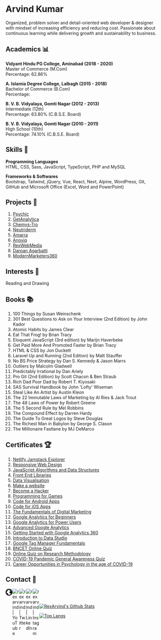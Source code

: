 # Arvind Kumar

Organized, problem solver and detail-oriented web developer & designer with mindset of increasing efficiency and reducing cost. Passionate about continuous learning while delivering growth and sustainability to business.


## Academics :bar_chart:

**Vidyant Hindu PG College, Aminabad (2018 - 2020)** \
Master of Commerce (M.Com) \
Percentage: 62.86%

**A. Islamia Degree College, Lalbagh (2015 - 2018)** \
Bachelor of Commerce (B.Com) \
Percentage:

**B. V. B. Vidyalaya, Gomti Nagar (2012 - 2013)** \
Intermediate (12th) \
Percentage: 63.80% (C.B.S.E. Board)

**B. V. B. Vidyalaya, Gomti Nagar (2010 - 2011)** \
High School (10th) \
Percentage: 74.10% (C.B.S.E. Board)

<!---
**Certificates** \
Google, Analytics Academy, HubSpot Academy, etc. \
All 20+ certificates in pdf are on GitHub profile (@rexarvind)
-->

## Skills :gem:

**Programming Languages** \
HTML, CSS, Sass, JavaScript, TypeScript, PHP and MySQL

**Frameworks & Softwares** \
Bootstrap, Tailwind, jQuery, Vue, React, Next, Alpine, WordPress, Git, GitHub and Microsoft Office (Excel, Word and PowerPoint)


## Projects :file_folder:

1. [Psychic](https://www.psychic.co.uk/)
2. [GetAnalytica](https://getanalytica.com/)
3. [Chemys-Tro](http://chemys-tro.com/)
4. [Neutriderm](https://www.neutriderm.com.au/)
5. [Amarra](https://www.amarra.com/)
6. [Anoviq](http://anoviq.com/)
7. [RexWebMedia](https://rexwebmedia.web.app/)
8. [Darpan Agarbatti](https://darpanagarbatti.web.app)
9. [ModernMarketers360](https://www.modernmarketers360.com/)

## Interests :cookie:

Reading and Drawing



## Books :books:
1. 100 Things by Susan Weinschenk
1. 301 Best Questions to Ask on Your Interview (2nd Edition) by John Kador
1. Atomic Habits by James Clear
1. Eat That Frog! by Brian Tracy
1. Eloquent JavaScript (3rd edition) by Marijn Haverbeke
1. Get Paid More And Promoted Faster by Brian Tracy
1. HTML & CSS by Jon Duckett
1. Laravel Up and Running (2nd Edition) by Matt Stauffer
1. No BS Price Strategy by Dan S. Kennedy & Jason Marrs
1. Outliers by Malcolm Gladwell
1. Predictably Irrational by Dan Ariely
1. Pro Git (2nd Edition) by Scott Chacon & Ben Straub
1. Rich Dad Poor Dad by Robert T. Kiyosaki
1. SAS Survival Handbook by John 'Lofty' Wiseman
1. Steal Like An Artist by Austin Kleon
1. The 22 Immutable Laws of Marketing by Al Ries & Jack Trout
1. The 48 Laws of Power by Robert Greene
1. The 5 Second Rule by Mel Robbins
1. The Compound Effect by Darren Hardy
1. The Guide To Great Logos by Steve Douglas
1. The Richest Man in Babylon by George S. Clason
1. The Millionaire Fastlane by MJ DeMarco


## Certificates :trophy:
1. [Netlify Jamstack Explorer](certificates/netlify-jamstack-explorers.pdf)
1. [Responsive Web Design](https://www.freecodecamp.org/certification/rexarvind/responsive-web-design)
1. [JavaScript Algorithms and Data Structures](https://www.freecodecamp.org/certification/rexarvind/javascript-algorithms-and-data-structures)
1. [Front End Libraries](https://www.freecodecamp.org/certification/rexarvind/front-end-libraries)
1. [Data Visualisation](https://www.freecodecamp.org/certification/rexarvind/data-visualization)
1. [Make a website](certificates/mimo-make-a-website.pdf)
1. [Become a Hacker](certificates/mimo-become-a-hacker.pdf)
1. [Programming for Games](certificates/mimo-programming-for-games.pdf)
1. [Code for Android Apps](certificates/mimo-code-for-android-apps.pdf)
1. [Code for iOS Apps](certificates/mimo-code-for-ios-apps.pdf)
1. [The Fundamentals of Digital Marketing](certificates/the-fundamentals-of-digital-marketing.pdf)
1. [Google Analytics for Beginners](certificates/google-analytics-for-beginners.pdf)
1. [Google Analytics for Power Users](certificates/google-analytics-for-power-users.pdf)
1. [Advanced Google Analytics](certificates/advanced-google-analytics.pdf)
1. [Getting Started with Google Analytics 360](certificates/getting-started-with-google-analytics-360.pdf)
1. [Introduction to Data Studio](certificates/introduction-to-data-studio.pdf)
1. [Google Tag Manager Fundamentals](certificates/google-tag-manager-fundamentals.pdf)
1. [BNCET Online Quiz](certificates/bncet-online-quiz.pdf)
1. [Online Quiz on Research Methodology](certificates/online-quiz-on-research-methodology.pdf)
1. [COVID-19 Pandemic General Awareness Quiz](certificates/covid-19-pandemic-general-awareness-quiz.pdf)
1. [Career Opportunities in Psychology in the age of COVID-19](certificates/career-opportunities-in-psychology-in-the-age-of-covid-19.pdf)


## Contact :postbox:

[<img align="left" alt="rexarvind | Website" width="22px" src="https://raw.githubusercontent.com/iconic/open-iconic/master/svg/globe.svg" />][website]
[<img align="left" alt="rexarvind | YouTube" width="22px" src="https://cdn.jsdelivr.net/npm/simple-icons@v3/icons/youtube.svg" />][youtube]
[<img align="left" alt="rexarvind | Twitter" width="22px" src="https://cdn.jsdelivr.net/npm/simple-icons@v3/icons/twitter.svg" />][twitter]
[<img align="left" alt="rexarvind | LinkedIn" width="22px" src="https://cdn.jsdelivr.net/npm/simple-icons@v3/icons/linkedin.svg" />][linkedin]
[<img align="left" alt="rexarvind | Instagram" width="22px" src="https://cdn.jsdelivr.net/npm/simple-icons@v3/icons/instagram.svg" />][instagram]
<br /><br />

[![RexArvind's Github Stats](https://github-readme-stats.vercel.app/api?username=rexarvind&show_icons=true&hide_border=true)](#!)

[![Top Langs](https://github-readme-stats.vercel.app/api/top-langs/?username=rexarvind&hide=html&layout=compact&hide_border=true)](#!)



<!--

## Contact
Whatsapp: (+91) 8181 040 977
Email: thatisarvind@gmail.com
GitHub: https://github.com/rexarvind

## Other Details

**Date of Birth**
6 June, 1997

**Marital Status**
Unmarried/Single

**Address**
.........................



## Declaration
I hereby declare that the information stated above is true to the best of my knowledge.

Date: .........................                      (Arvind Kumar)


-->







[website]: https://rexarvind.web.app
[twitter]: https://twitter.com/RexWebMedia
[youtube]: https://youtube.com/rexarvind
[instagram]: https://instagram.com/rexarvind
[linkedin]: https://linkedin.com/in/rexwebmedia
[blog]: https://rexarvind.blogspot.com
